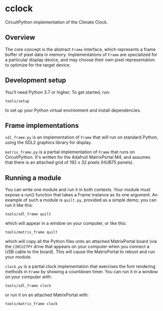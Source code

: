 # cclock

CircuitPython implementation of the Climate Clock.

## Overview

The core concept is the abstract `Frame` interface, which represents
a frame buffer of pixel data in memory.  Implementations of `Frame`
are specialized for a particular display device, and may choose their
own pixel representation to optimize for the target device.

## Development setup

You'll need Python 3.7 or higher.  To get started, run:

    tools/setup

to set up your Python virtual environment and install dependencies.

## Frame implementations

`sdl_frame.py` is an implementation of `Frame` that will run on standard
Python, using the SDL2 graphics library for display.

`matrix_frame.py` is a partial implementation of `Frame` that runs on
CircuitPython.  It's written for the Adafruit MatrixPortal M4, and
assumes that there is an attached grid of 192 x 32 pixels (HUB75 panels).

## Running a module

You can write one module and run it in both contexts.  Your module must
expose a run() function that takes a Frame instance as its one argument.
An example of such a module is `quilt.py`, provided as a simple demo;
you can run it like this:

    tools/sdl_frame quilt

which will appear in a window on your computer, or like this:

    tools/matrix_frame quilt

which will copy all the Python files onto an attached MatrixPortal board
(via the `CIRCUITPY` drive that appears on your computer when you connect
a USB cable to the board).  This will cause the MatrixPortal to reboot
and run your module.

`clock.py` is a partial clock implementation that exercises the font
rendering methods in `Frame` by showing a countdown timer.  You can run
it in a window on your computer with:

    tools/sdl_frame clock

or run it on an attached MatrixPortal with:

    tools/matrix_frame clock
